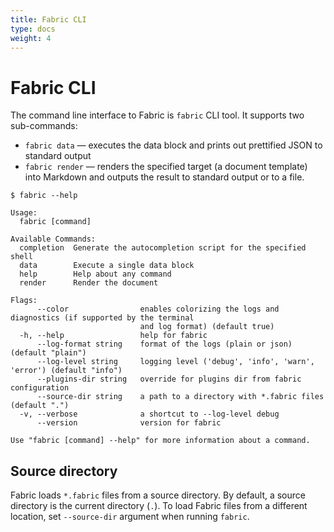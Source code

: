 ```yaml
---
title: Fabric CLI
type: docs
weight: 4
---
```


# Fabric CLI

The command line interface to Fabric is `fabric` CLI tool. It supports two sub-commands:

- `fabric data` — executes the data block and prints out prettified JSON to standard output
- `fabric render` — renders the specified target (a document template) into Markdown and outputs the result to standard output or to a file.

```
$ fabric --help

Usage:
  fabric [command]

Available Commands:
  completion  Generate the autocompletion script for the specified shell
  data        Execute a single data block
  help        Help about any command
  render      Render the document

Flags:
      --color                enables colorizing the logs and diagnostics (if supported by the terminal
                             and log format) (default true)
  -h, --help                 help for fabric
      --log-format string    format of the logs (plain or json) (default "plain")
      --log-level string     logging level ('debug', 'info', 'warn', 'error') (default "info")
      --plugins-dir string   override for plugins dir from fabric configuration
      --source-dir string    a path to a directory with *.fabric files (default ".")
  -v, --verbose              a shortcut to --log-level debug
      --version              version for fabric

Use "fabric [command] --help" for more information about a command.
```

## Source directory

Fabric loads `*.fabric` files from a source directory. By default, a source directory is the current directory  (`.`). To load Fabric files from a different location, set `--source-dir` argument when running `fabric`.

